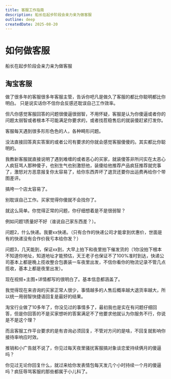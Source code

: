 ```yaml
---
title: 客服工作指南
description: 船长在起步阶段会亲力亲为做客服
outline: deep
createdDate: 2025-08-20
---
```

# 如何做客服

船长在起步阶段会亲力亲为做客服

## 淘宝客服

做了很多年的客服很多年客服主管，告诉你吧凡是做久了客服的都比你聪明都比你明白。
只是说实话你不信你会反感还耽误自己工作效率。

但凡你感觉客服回答的问题很傻逼很弱智，不用怀疑，客服是认为你傻逼或者你的问题太弱智或者根本不可能满足你要求的，或者找茬稳售后的就装傻赶紧打发你。

客服每天遇到很多形形色色的人，各种畸形问题。

没法直接回答真实答案的或者公司有要求的你就会感觉客服傻傻的。其实都比你聪明的。

我教新客服就直接说明了遇到难缠的或者恶心的买家，就装傻答非所问实在太恶心人疯狂骂人那种傻子，也别生气也别激怒他，装傻给他推荐产品疯狂推荐就完事了，激怒对方恶意报复你太容易了，给你东西弄坏了退货还要你出运费再给你个带图差评。

搞垮一个店太容易了。

别耽误自己工作。买家觉得你傻就不会找你了。

就这么简单。你觉得正常的问题，你仔细想着是不是很弱智？

例如问题1质量好不好（谁说自己家东西差？）。

问题2，什么快递。我要xx快递。（只有合作的快递公司才能拿到优惠价，世面是有的快递没有合作价我亏本给你发？）

问题3，几天能到，保证xx到，大早上拍下和夜里拍下催发货的（1你没拍下根本不知道你地址，知道地址才能预估，天王老子也保证不了100%准时到达，快递公司基本上都是晚上揽收整合包裹装一车夜里出发，不信你看你的物流记录不管几点揽收，基本上都是夜里出发）。

现在视频+主图+详情都写的很明白了。基本信息都涵盖了。

我觉得现在来咨询的买家正常人很少，事情越多的人售后概率越大退货率越大，所以统一用弱智快捷语回复是最好的结果。

淘宝行业做了10多年了，你没见过的事情多了，最初我也是实在有问题仔细回答，但是你回答的不是买家想听的答案满足不了他要求他就认为你服务不行，你说是不是这个理？

而且客服工作平台要求的是有咨询必须回复，不管对方问的是啥，不回复就影响你接待率响应时效。

推销和小广告就不说了，你见过每天夜里骚扰客服搞对象谈恋爱持续俩月的傻逼吗？

你见过无论你回复什么，就过来给你发表情包每天发几个小时持续一个月的傻逼吗？疯狂辱骂客服的那些都属于小儿科了。

<ReferenceSource
:sources="[
{
title: '淘宝客服怎么这么低劣？',
link: 'https://www.zhihu.com/question/625106968/answer/3271754383',
site: '知乎',
author: '王杰',
date: '2023-11-05',
category: '问答'
}
]"
/>
